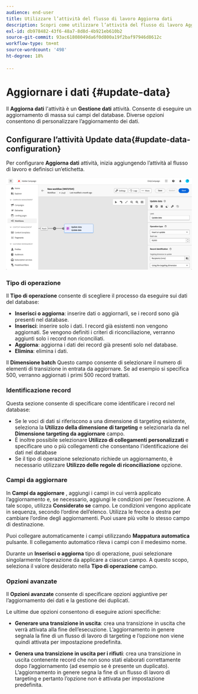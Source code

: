 ```yaml
---
audience: end-user
title: Utilizzare l’attività del flusso di lavoro Aggiorna dati
description: Scopri come utilizzare l’attività del flusso di lavoro Aggiorna dati
exl-id: db978482-43f6-48a7-8d8d-4b921eb610b2
source-git-commit: 93ac61808049da6f0d800a19f2baf97946d8612c
workflow-type: tm+mt
source-wordcount: '498'
ht-degree: 18%

---
```


# Aggiornare i dati {#update-data}

Il **Aggiorna dati** l&#39;attività è un **Gestione dati** attività. Consente di eseguire un aggiornamento di massa sui campi del database. Diverse opzioni consentono di personalizzare l’aggiornamento dei dati.

<!--
The **Operation type** field lets you choose the process to be carried out on the data in the database. Select the first option to add data or update (it if it has already been added). You can also only add data, only update data, or delete data. Select the **Update and merge collections** to select a primary record to link duplicates to, and delete those duplicates safely

Specify how to identify the records in the database: if data relate to an existing targeting dimension, select the **Using the targeting dimension** option and select the targeting dimension and fields to update. Otherwise, specify one or more custom links to identify the data in the database, or direct use of reconciliation keys.

Select the fields to update and reconciliation settings. You can use the **Auto-mapping** option to automatically identify the fields to be updated.

The **Advanced options** section let you specify additional settings to manage data and duplicates.

Toggle the **Generate an outbound transition** option to add an outbound transition that will be activated at the end of the execution of the **Update data** activity. The update generally marks the end of a targeting workflow and therefore the option is not activated by default.

Toggle the **Generate an outbound transition for rejects** option to add an outbound transition containing records that have not been correctly processed after the update (for example if there is a duplicate). The update generally marks the end of a targeting workflow and therefore the option is not activated by default.
-->

## Configurare l’attività Update data{#update-data-configuration}

Per configurare **Aggiorna dati** attività, inizia aggiungendo l’attività al flusso di lavoro e definisci un’etichetta.

![](../assets/workflow-update-data.png)

### Tipo di operazione

Il **Tipo di operazione** consente di scegliere il processo da eseguire sui dati del database:

* **Inserisci o aggiorna**: inserire dati o aggiornarli, se i record sono già presenti nel database.
* **Inserisci**: inserire solo i dati. I record già esistenti non vengono aggiornati. Se vengono definiti i criteri di riconciliazione, verranno aggiunti solo i record non riconciliati.
* **Aggiorna**: aggiorna i dati dei record già presenti solo nel database.
* **Elimina**: elimina i dati.

Il **Dimensione batch** Questo campo consente di selezionare il numero di elementi di transizione in entrata da aggiornare. Se ad esempio si specifica 500, verranno aggiornati i primi 500 record trattati.

### Identificazione record

Questa sezione consente di specificare come identificare i record nel database:

* Se le voci di dati si riferiscono a una dimensione di targeting esistente, seleziona la **Utilizzo della dimensione di targeting** e selezionarla da nel **Dimensione targeting da aggiornare** campo.
* È inoltre possibile selezionare **Utilizzo di collegamenti personalizzati** e specificare uno o più collegamenti che consentano l&#39;identificazione dei dati nel database
* Se il tipo di operazione selezionato richiede un aggiornamento, è necessario utilizzare **Utilizzo delle regole di riconciliazione** opzione.

### Campi da aggiornare

In **Campi da aggiornare** , aggiungi i campi in cui verrà applicato l’aggiornamento e, se necessario, aggiungi le condizioni per l’esecuzione. A tale scopo, utilizza **Considerato se** campo. Le condizioni vengono applicate in sequenza, secondo l’ordine dell’elenco. Utilizza le frecce a destra per cambiare l’ordine degli aggiornamenti. Puoi usare più volte lo stesso campo di destinazione.

Puoi collegare automaticamente i campi utilizzando **Mappatura automatica** pulsante. Il collegamento automatico rileva i campi con il medesimo nome.

Durante un **Inserisci o aggiorna** tipo di operazione, puoi selezionare singolarmente l’operazione da applicare a ciascun campo. A questo scopo, seleziona il valore desiderato nella **Tipo di operazione** campo.

### Opzioni avanzate

Il **Opzioni avanzate** consente di specificare opzioni aggiuntive per l’aggiornamento dei dati e la gestione dei duplicati.

<!--
* **Disable automatic key management**
* **Disable audit**
* **Empty the destination value if the source value is empty**
* **Update all columns with matching names**
* **Ignore records which concern the same target**: only the first in the list of expressions will be considered
-->

Le ultime due opzioni consentono di eseguire azioni specifiche:

* **Generare una transizione in uscita**: crea una transizione in uscita che verrà attivata alla fine dell’esecuzione. L’aggiornamento in genere segnala la fine di un flusso di lavoro di targeting e l’opzione non viene quindi attivata per impostazione predefinita.

* **Genera una transizione in uscita per i rifiuti**: crea una transizione in uscita contenente record che non sono stati elaborati correttamente dopo l’aggiornamento (ad esempio se è presente un duplicato). L’aggiornamento in genere segna la fine di un flusso di lavoro di targeting e pertanto l’opzione non è attivata per impostazione predefinita.
